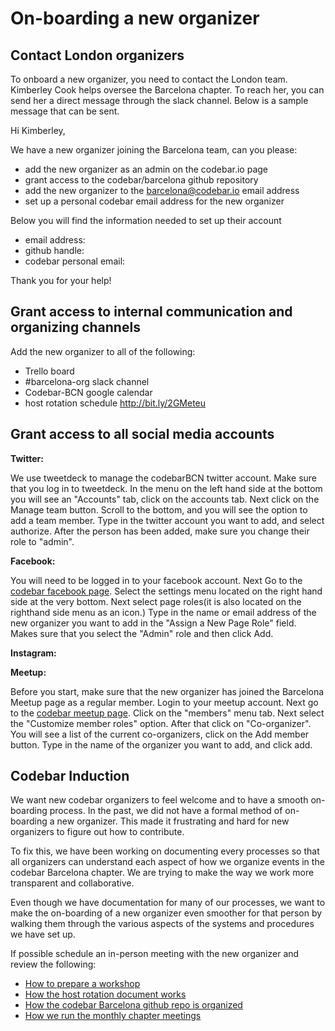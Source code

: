 # On-boarding a new organizer

## Contact London organizers
To onboard a new organizer, you need to contact the London team. Kimberley Cook helps oversee the Barcelona chapter. To reach her, you can send her a direct message through the slack channel. Below is a sample message that can be sent.

Hi Kimberley,

We have a new organizer joining the Barcelona team, can you please:

- add the new organizer as an admin on the codebar.io page
- grant access to the codebar/barcelona github repository
- add the new organizer to the barcelona@codebar.io email address
- set up a personal codebar email address for the new organizer

Below you will find the information needed to set up their account  

- email address:
- github handle:
- codebar personal email:

Thank you for your help!


## Grant access to internal communication and organizing channels
Add the new organizer to all of the following:

- Trello board
- #barcelona-org slack channel
- Codebar-BCN google calendar
- host rotation schedule http://bit.ly/2GMeteu

## Grant access to all social media accounts

**Twitter:**

We use tweetdeck to manage the codebarBCN twitter account. Make sure that you log in to tweetdeck. In the menu on the left hand side at the bottom you will see an "Accounts" tab, click on the accounts tab. Next click on the Manage team button. Scroll to the bottom, and you will see the option to add a team member. Type in the twitter account you want to add, and select authorize. After the person has been added, make sure you change their role to "admin".

**Facebook:**

You will need to be logged in to your facebook account. Next Go to the [codebar facebook page](http://bit.ly/2Vambc7). Select the settings menu located on the right hand side at the very bottom. Next select page roles(it is also located on the righthand side menu as an icon.) Type in the name or email address of the new organizer you want to add in the "Assign a New Page Role" field. Makes sure that you select the "Admin" role and then click Add.  

**Instagram:**

**Meetup:**

Before you start, make sure that the new organizer has joined the Barcelona Meetup page as a regular member. Login to your meetup account. Next go to the [codebar meetup page](https://www.meetup.com/Codebar-Barcelona/). Click on the "members" menu tab. Next select the "Customize member roles" option. After that click on "Co-organizer". You will see a list of the current co-organizers, click on the Add member button. Type in the name of the organizer you want to add, and click add.  

## Codebar Induction

We want new codebar organizers to feel welcome and to have a smooth on-boarding process. In the past, we did not have a formal method of on-boarding a new organizer. This made it frustrating and hard for new organizers to figure out how to contribute.

To fix this, we have been working on documenting every processes so that all organizers can understand each aspect of how we organize events in the codebar Barcelona chapter. We are trying to make the way we work more transparent and collaborative.

Even though we have documentation for many of our processes, we want to make the on-boarding of a new organizer even smoother for that person by walking them through the various aspects of the systems and procedures we have set up.

If possible schedule an in-person meeting with the new organizer and review the following:

- [How to prepare a workshop](https://github.com/codebar/barcelona/blob/master/processes/workshops-preparation/preparing-a-workshop.md)
- [How the host rotation document works](http://bit.ly/2Vambc7)
- [How the codebar Barcelona github repo is organized](https://github.com/codebar/barcelona)
- [How we run the monthly chapter meetings](https://github.com/codebar/barcelona/blob/master/processes/org-monthly-meetings/org-monthly-meetings.md)
